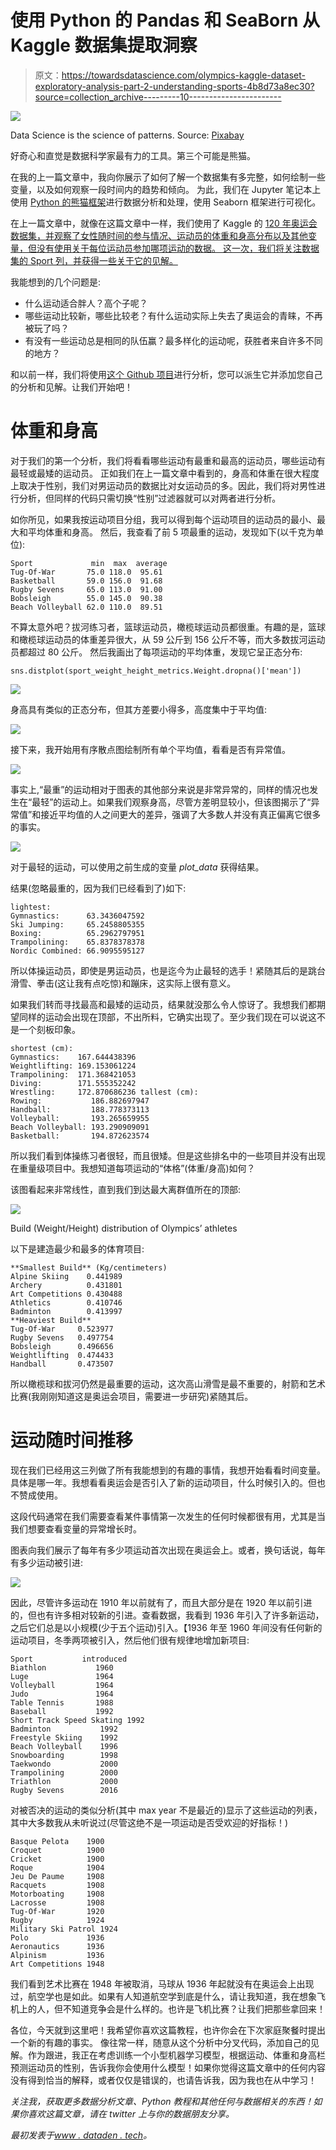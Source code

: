 # 使用 Python 的 Pandas 和 SeaBorn 从 Kaggle 数据集提取洞察

> 原文：<https://towardsdatascience.com/olympics-kaggle-dataset-exploratory-analysis-part-2-understanding-sports-4b8d73a8ec30?source=collection_archive---------10----------------------->

![](img/7ec529ea7c948d4e9e96bcc1d9c60e59.png)

Data Science is the science of patterns. Source: [Pixabay](https://pixabay.com/en/peacock-feathers-feather-color-3617474/)

好奇心和直觉是数据科学家最有力的工具。第三个可能是熊猫。

在我的上一篇文章中，我向你展示了如何了解一个数据集有多完整，如何绘制一些变量，以及如何观察一段时间内的趋势和倾向。
为此，我们在 Jupyter 笔记本上使用 [Python 的熊猫框架](/exploratory-data-analysis-with-pandas-and-jupyter-notebooks-36008090d813)进行数据分析和处理，使用 Seaborn 框架进行可视化。

在上一篇文章中，就像在这篇文章中一样，我们使用了 Kaggle 的 [120 年奥运会数据集，并观察了女性随时间的参与情况、运动员的体重和身高分布以及其他变量，但没有使用关于每位运动员参加哪项运动的数据。
这一次，我们将关注数据集的 Sport 列，并获得一些关于它的见解。](https://www.kaggle.com/heesoo37/120-years-of-olympic-history-athletes-and-results#athlete_events.csv)

我能想到的几个问题是:

*   什么运动适合胖人？高个子呢？
*   哪些运动比较新，哪些比较老？有什么运动实际上失去了奥运会的青睐，不再被玩了吗？
*   有没有一些运动总是相同的队伍赢？最多样化的运动呢，获胜者来自许多不同的地方？

和以前一样，我们将使用[这个 Github 项目](https://github.com/StrikingLoo/Olympics-analysis-notebook)进行分析，您可以派生它并添加您自己的分析和见解。让我们开始吧！

# 体重和身高

对于我们的第一个分析，我们将看看哪些运动有最重和最高的运动员，哪些运动有最轻或最矮的运动员。
正如我们在上一篇文章中看到的，身高和体重在很大程度上取决于性别，我们对男运动员的数据比对女运动员的多。因此，我们将对男性进行分析，但同样的代码只需切换“性别”过滤器就可以对两者进行分析。

如你所见，如果我按运动项目分组，我可以得到每个运动项目的运动员的最小、最大和平均体重和身高。
然后，我查看了前 5 项最重的运动，发现如下(以千克为单位):

```
Sport             min  max  average 
Tug-Of-War       75.0 118.0  95.61 
Basketball       59.0 156.0  91.68 
Rugby Sevens     65.0 113.0  91.00 
Bobsleigh        55.0 145.0  90.38 
Beach Volleyball 62.0 110.0  89.51
```

不算太意外吧？拔河练习者，篮球运动员，橄榄球运动员都很重。有趣的是，篮球和橄榄球运动员的体重差异很大，从 59 公斤到 156 公斤不等，而大多数拔河运动员都超过 80 公斤。
然后我画出了每项运动的平均体重，发现它呈正态分布:

```
sns.distplot(sport_weight_height_metrics.Weight.dropna()['mean'])
```

![](img/1f521254aadac0ec661c4580dd71ed79.png)

身高具有类似的正态分布，但其方差要小得多，高度集中于平均值:

![](img/30a310b38829cf7d6f79b5e129fa891c.png)

接下来，我开始用有序散点图绘制所有单个平均值，看看是否有异常值。

![](img/c5a015682465c23233b7c0cfb8407cb4.png)

事实上,“最重”的运动相对于图表的其他部分来说是非常异常的，同样的情况也发生在“最轻”的运动上。如果我们观察身高，尽管方差明显较小，但该图揭示了“异常值”和接近平均值的人之间更大的差异，强调了大多数人并没有真正偏离它很多的事实。

![](img/34a2bc23873caefd497b63dc266ac347.png)

对于最轻的运动，可以使用之前生成的变量 *plot_data* 获得结果。

结果(忽略最重的，因为我们已经看到了)如下:

```
lightest: 
Gymnastics:      63.3436047592 
Ski Jumping:     65.2458805355 
Boxing:          65.2962797951 
Trampolining:    65.8378378378 
Nordic Combined: 66.9095595127
```

所以体操运动员，即使是男运动员，也是迄今为止最轻的选手！紧随其后的是跳台滑雪、拳击(这让我有点吃惊)和蹦床，这实际上很有意义。

如果我们转而寻找最高和最矮的运动员，结果就没那么令人惊讶了。我想我们都期望同样的运动会出现在顶部，不出所料，它确实出现了。至少我们现在可以说这不是一个刻板印象。

```
shortest (cm): 
Gymnastics:    167.644438396 
Weightlifting: 169.153061224 
Trampolining:  171.368421053 
Diving:        171.555352242 
Wrestling:     172.870686236 tallest (cm): 
Rowing:           186.882697947 
Handball:         188.778373113 
Volleyball:       193.265659955 
Beach Volleyball: 193.290909091 
Basketball:       194.872623574
```

所以我们看到体操练习者很轻，而且很矮。但是这些排名中的一些项目并没有出现在重量级项目中。我想知道每项运动的“体格”(体重/身高)如何？

该图看起来非常线性，直到我们到达最大离群值所在的顶部:

![](img/226f8477a1b4896f6d1e79002e821f1d.png)

Build (Weight/Height) distribution of Olympics’ athletes

以下是建造最少和最多的体育项目:

```
**Smallest Build** (Kg/centimeters) 
Alpine Skiing    0.441989 
Archery          0.431801 
Art Competitions 0.430488 
Athletics        0.410746 
Badminton        0.413997 
**Heaviest Build** 
Tug-Of-War     0.523977 
Rugby Sevens   0.497754 
Bobsleigh      0.496656 
Weightlifting  0.474433 
Handball       0.473507
```

所以橄榄球和拔河仍然是最重要的运动，这次高山滑雪是最不重要的，射箭和艺术比赛(我刚刚知道这是奥运会项目，需要进一步研究)紧随其后。

# 运动随时间推移

现在我们已经用这三列做了所有我能想到的有趣的事情，我想开始看看时间变量。具体是哪一年。我想看看奥运会是否引入了新的运动项目，什么时候引入的。但也不赞成使用。

这段代码通常在我们需要查看某件事情第一次发生的任何时候都很有用，尤其是当我们想要查看变量的异常增长时。

图表向我们展示了每年有多少项运动首次出现在奥运会上。或者，换句话说，每年有多少运动被引进:

![](img/6ee169195baf60f696511e0d905176cf.png)

因此，尽管许多运动在 1910 年以前就有了，而且大部分是在 1920 年以前引进的，但也有许多相对较新的引进。查看数据，我看到 1936 年引入了许多新运动，之后它们总是以小规模(少于五个运动)引入。【1936 年至 1960 年间没有任何新的运动项目，冬季两项被引入，然后他们很有规律地增加新项目:

```
Sport           introduced
Biathlon           1960
Luge               1964
Volleyball         1964
Judo               1964
Table Tennis       1988
Baseball           1992
Short Track Speed Skating 1992
Badminton           1992
Freestyle Skiing    1992
Beach Volleyball    1996
Snowboarding        1998
Taekwondo           2000
Trampolining        2000
Triathlon           2000
Rugby Sevens        2016
```

对被否决的运动的类似分析(其中 max year 不是最近的)显示了这些运动的列表，其中大多数我从未听说过(尽管这绝不是一项运动是否受欢迎的好指标！)

```
Basque Pelota    1900
Croquet          1900
Cricket          1900
Roque            1904
Jeu De Paume     1908
Racquets         1908
Motorboating     1908
Lacrosse         1908
Tug-Of-War       1920
Rugby            1924
Military Ski Patrol 1924
Polo             1936
Aeronautics      1936
Alpinism         1936
Art Competitions 1948
```

我们看到艺术比赛在 1948 年被取消，马球从 1936 年起就没有在奥运会上出现过，航空学也是如此。如果有人知道航空学到底是什么，请让我知道，我在想象飞机上的人，但不知道竞争会是什么样的。也许是飞机比赛？让我们把那些拿回来！

各位，今天就到这里吧！我希望你喜欢这篇教程，也许你会在下次家庭聚餐时提出一个新的有趣的事实。
像往常一样，随意从这个分析中分叉代码，添加自己的见解。作为跟进，我正在考虑训练一个小型机器学习模型，根据运动、体重和身高栏预测运动员的性别，告诉我你会使用什么模型！如果你觉得这篇文章中的任何内容没有得到恰当的解释，或者仅仅是错误的，也请告诉我，因为我也在从中学习！

*关注我，获取更多数据分析文章、Python 教程和其他任何与数据相关的东西！如果你喜欢这篇文章，请在 twitter 上与你的数据朋友分享。*

*最初发表于*[*www . dataden . tech*](http://www.dataden.tech/olympics-kaggle-dataset-exploratory-analysis-part-2-understanding-sports/)*。*